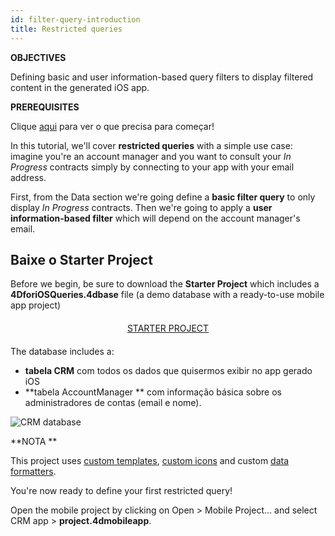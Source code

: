 ```yaml
---
id: filter-query-introduction
title: Restricted queries
---
```


<div class = "objectives"> 

**OBJECTIVES**

Defining basic and user information-based query filters to display filtered content in the generated iOS app.</div> <div class = "prerequisites"> 

**PREREQUISITES**

Clique [aqui](prerequisites.html) para ver o que precisa para começar!</div> 

In this tutorial, we'll cover **restricted queries** with a simple use case: imagine you're an account manager and you want to consult your *In Progress* contracts simply by connecting to your app with your email address.

First, from the Data section we're going define a **basic filter query** to only display *In Progress* contracts. Then we're going to apply a **user information-based filter** which will depend on the account manager's email.

## Baixe o Starter Project

Before we begin, be sure to download the **Starter Project** which includes a **4DforiOSQueries.4dbase** file (a demo database with a ready-to-use mobile app project)

<div style="text-align: center; margin-top: 20px; margin-bottom: 20px">
  <p>
    

<a class="button"
href="https://github.com/4d-for-ios/tutorial-RestrictedQueries/releases/latest/download/tutorial-RestrictedQueries.zip">STARTER PROJECT</a>

  </p>
</div>

The database includes a:

* **tabela CRM** com todos os dados que quisermos exibir no app gerado iOS
* **tabela AccountManager ** com informação básica sobre os administradores de contas (email e nome).

![CRM database](assets/en/restricted-queries/CRMDatabase.png)<div class = "tips"> 

**NOTA **

This project uses [custom templates](https://4d.github.io/4d-for-ios/docs/en/creating-listform-templates.html), [custom icons](https://4d.github.io/4d-for-ios/docs/en/using-icons.html) and custom [data formatters](https://4d.github.io/4d-for-ios/docs/en/creating-data-formatter.html).</div> 

You're now ready to define your first restricted query!

Open the mobile project by clicking on Open > Mobile Project... and select CRM app > **project.4dmobileapp**.